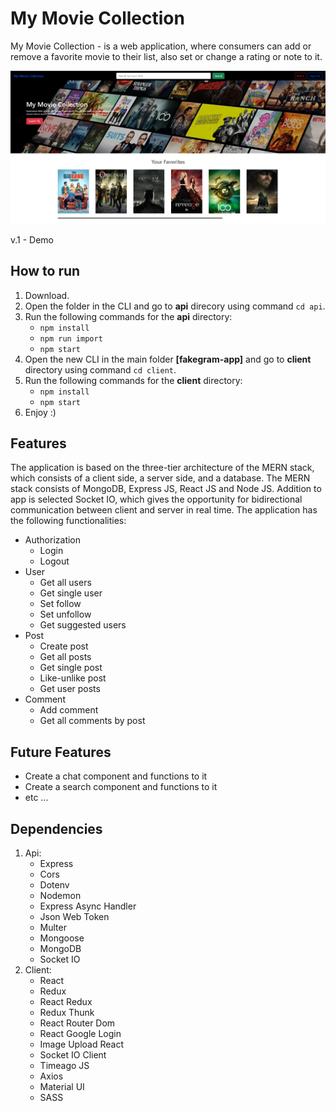 # My Movie Collection

My Movie Collection - is a web application, where consumers can add or remove a favorite movie to their list, also set or change a rating or note to it.

![view-image-1](https://github.com/MesutNedzhib/mk-it-movie-app/blob/master/client/public/my-movie-coll.png)

v.1 - Demo

## How to run

1. Download.
2. Open the folder in the CLI and go to **api** direcory using command `cd api`.
3. Run the following commands for the **api** directory:
   - `npm install`
   - `npm run import`
   - `npm start`
4. Open the new CLI in the main folder **[fakegram-app]** and go to **client** directory using command `cd client`.
5. Run the following commands for the **client** directory:
   - `npm install`
   - `npm start`
6. Enjoy :)

## Features

The application is based on the three-tier architecture of the MERN stack, which consists of a client side, a server side, and a database.
The MERN stack consists of MongoDB, Express JS, React JS and Node JS.
Addition to app is selected Socket IO, which gives the opportunity for bidirectional communication between client and server in real time.
The application has the following functionalities:

- Authorization
  - Login
  - Logout
- User
  - Get all users
  - Get single user
  - Set follow
  - Set unfollow
  - Get suggested users
- Post
  - Create post
  - Get all posts
  - Get single post
  - Like-unlike post
  - Get user posts
- Comment
  - Add comment
  - Get all comments by post

## Future Features

- Create a chat component and functions to it
- Create a search component and functions to it
- etc ...

## Dependencies

1. Api:
   - Express
   - Cors
   - Dotenv
   - Nodemon
   - Express Async Handler
   - Json Web Token
   - Multer
   - Mongoose
   - MongoDB
   - Socket IO
2. Client:
   - React
   - Redux
   - React Redux
   - Redux Thunk
   - React Router Dom
   - React Google Login
   - Image Upload React
   - Socket IO Client
   - Timeago JS
   - Axios
   - Material UI
   - SASS
